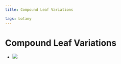 ```yaml
---
title: Compound Leaf Variations

tags: botany 
---
```


# Compound Leaf Variations
- ![](Pasted%20image%2020220914143134.png)